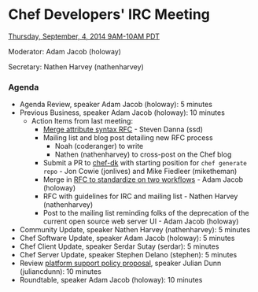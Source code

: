 # Chef Developers' IRC Meeting

[Thursday, September, 4, 2014 9AM-10AM PDT](http://www.timeanddate.com/worldclock/fixedtime.html?msg=%23chef-hacking+developers%27+meeting&iso=20140904T12&p1=419&ah=1)

Moderator:  Adam Jacob (holoway)

Secretary:  Nathen Harvey (nathenharvey)

### Agenda
* Agenda Review, speaker Adam Jacob (holoway): 5 minutes
* Previous Business, speaker Adam Jacob (holoway): 10 minutes
  * Action Items from last meeting:
    * [Merge attribute syntax RFC](https://github.com/opscode/chef-rfc/pull/40) - Steven Danna (ssd)
    * Mailing list and blog post detailing new RFC process
      * Noah (coderanger) to write
      * Nathen (nathenharvey) to cross-post on the Chef blog
    * Submit a PR to [chef-dk]() with starting position for `chef generate repo` - Jon Cowie (jonlives) and Mike Fiedleer (miketheman)
    * Merge in [RFC to standardize on two workflows](https://github.com/opscode/chef-rfc/pull/34) - Adam Jacob (holoway)
    * RFC with guidelines for IRC and mailing list - Nathen Harvey (nathenharvey)
    * Post to the mailing list reminding folks of the deprecation of the current open source web server UI - Adam Jacob (holoway)
* Community Update, speaker Nathen Harvey (nathenharvey): 5 minutes
* Chef Software Update, speaker Adam Jacob (holoway): 5 minutes
* Chef Client Update, speaker Serdar Sutay (serdar): 5 minutes
* Chef Server Update, speaker Stephen Delano (stephen): 5 minutes
* Review [platform support policy proposal](https://github.com/opscode/chef-rfc/pull/21), speaker Julian Dunn (juliancdunn): 10 minutes
* Roundtable, speaker Adam Jacob (holoway): 10 minutes
